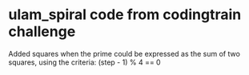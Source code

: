 # ulam_spiral code from codingtrain challenge 
 
 
 Added squares when the prime could be expressed as the sum of two squares, using the criteria:
 (step - 1) % 4 == 0
 
 
